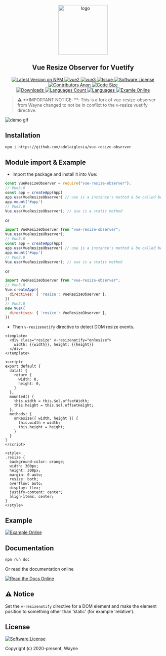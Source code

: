 <p align="center">
  <a href="https://www.ellow.cn/examples/vue-resize-observer/index.html" target="_blank">
    <img width="160" src="https://raw.githubusercontent.com/wangweiwei/vue-resize-observer/master/example/logo.png" alt="logo">
  </a>
</p>

<h2 align="center">Vue Resize Observer for Vuetify</h2>



<p align="center">
  <a href="https://npmjs.com/package/vue-resize-observer" rel="nofollow">
    <img alt="Latest Version on NPM" src="https://img.shields.io/npm/v/vue-resize-observer" style="max-width:100%;">
  </a>
  <a href="https://vuejs.org/" rel="nofollow">
    <img alt="vue2" src="https://img.shields.io/badge/vue-2.x-brightgreen.svg" style="max-width:100%;">
  </a>
  <a href="https://vuejs.org/" rel="nofollow">
    <img alt="vue3" src="https://img.shields.io/badge/vue-3.x-brightgreen.svg" style="max-width:100%;">
  </a>
  <a href="https://github.com/wangweiwei/vue-resize-observer/issues">
    <img alt="Issue" src="https://img.shields.io/badge/-help--wanted-brightgreen" style="max-width:100%;">
  </a>
  <a href="https://github.com/wangweiwei/vue-resize-observer/blob/master/LICENSE">
    <img alt="Software License" src="https://img.shields.io/npm/l/vue-resize-observer" style="max-width:100%;">
  </a>
  <a href="https://github.com/wangweiwei/vue-resize-observer">
    <img alt="Contributors Anon" src="https://img.shields.io/github/contributors-anon/wangweiwei/vue-resize-observer" style="max-width:100%;">
  </a>
  <a href="https://github.com/wangweiwei/vue-resize-observer">
    <img alt="Code Size" src="https://img.shields.io/github/languages/code-size/wangweiwei/vue-resize-observer" style="max-width:100%;">
  </a>
  <br/>
  <a href="https://npmjs.com/package/vue-resize-observer">
    <img alt="Downloads" src="https://img.shields.io/npm/dt/vue-resize-observer.svg" style="max-width:100%;">
  </a>
  <a href="https://github.com/wangweiwei/vue-resize-observer">
    <img alt="Languages Count" src="https://img.shields.io/github/languages/count/wangweiwei/vue-resize-observer" style="max-width:100%;">
  </a>
  <a href="https://github.com/wangweiwei/vue-resize-observer">
    <img alt="Languages" src="https://img.shields.io/github/languages/top/wangweiwei/vue-resize-observer" style="max-width:100%;">
  </a>
  <a href="https://www.ellow.cn/examples/vue-resize-observer/index.html" rel="nofollow">
    <img alt="Examle Online" src="https://img.shields.io/badge/-Example--Online-blue" style="max-width:100%;">
  </a>
</p>

> :warning: **IMPORTANT NOTICE: **: This is a fork of vue-resize-observer from Wayne changed to not be in conflict to the v-resize vuetify directive. 


![demo gif](https://github.com/wangweiwei/vue-resize-observer/raw/master/example/demo.gif)

## Installation

``` sh
npm i https://github.com/adelaiglesia/vue-resize-observer
```

## Module import & Example

* Import the package and install it into Vue:

``` js
const VueResizeObserver = require("vue-resize-observer");
// Vue3.0
const app = createApp(App)
app.use(VueResizeObserver) // use is a instance's method & be called before mount
app.mount('#app')
// Vue2.0
Vue.use(VueResizeObserver); // use is a static method
```

or

``` js
import VueResizeObserver from "vue-resize-observer";
Vue.use(VueResizeObserver);
// Vue3.0
const app = createApp(App)
app.use(VueResizeObserver) // use is a instance's method & be called before mount
app.mount('#app')
// Vue2.0
Vue.use(VueResizeObserver); // use is a static method
```

or

``` js
import VueResizeObserver from "vue-resize-observer";
// Vue3.0
Vue.createApp({
  directives: { 'resize': VueResizeObserver },
})
// Vue2.0
new Vue({
  directives: { 'resize': VueResizeObserver },
})
```


* Then `v-resizenotify` directive to detect DOM resize events.
``` vue
<template>
  <div class="resize" v-resizenotify="onResize">
    width: {{width}}, height: {{height}}
  </div>
</template>

<script>
export default {
  data() {
    return {
      width: 0,
      height: 0,
    }
  },
  mounted() {
    this.width = this.$el.offsetWidth;
    this.height = this.$el.offsetHeight;
  },
  methods: {
    onResize({ width, height }) {
      this.width = width;
      this.height = height;
    }
  }
}
</script>

<style>
.resize {
  background-color: orange;
  width: 300px;
  height: 300px;
  margin: 0 auto;
  resize: both;
  overflow: auto;
  display: flex;
  justify-content: center;
  align-items: center;
}
</style>
```

## Example

[![Example Online](https://img.shields.io/badge/-Example--Online-blue?style=for-the-badge&logo=internet-explorer)](https://www.ellow.cn/examples/vue-resize-observer/index.html)

## Documentation

``` sh
npm run doc
```

Or read the documentation online

[![Read the Docs Online](https://img.shields.io/badge/-Read--the--Docs--Online-blue?style=for-the-badge&logo=read-the-docs)](https://www.ellow.cn/docs/vue-resize-observer/index.html)

## ⚠️  Notice

Set the `v-resizenotify` directive for a DOM element and make the element position to something other than 'static' (for example 'relative').

## License
[![Software License](https://img.shields.io/badge/license-MIT-brightgreen.svg?style=flat-square)](https://github.com/wangweiwei/vue-resize-observer/blob/master/LICENSE)

Copyright (c) 2020-present, Wayne
